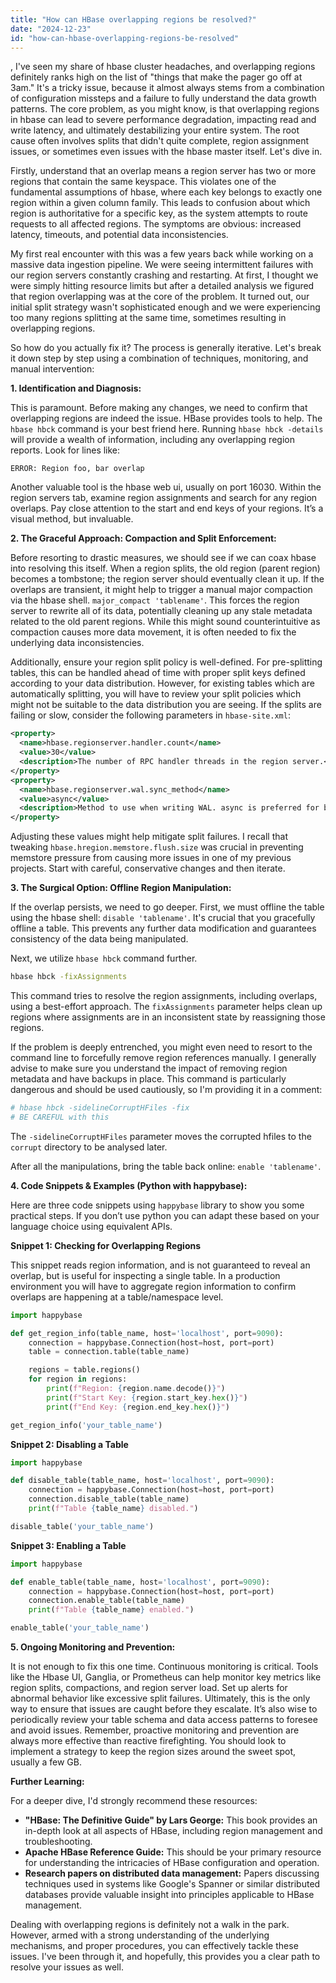 ```yaml
---
title: "How can HBase overlapping regions be resolved?"
date: "2024-12-23"
id: "how-can-hbase-overlapping-regions-be-resolved"
---
```


,  I've seen my share of hbase cluster headaches, and overlapping regions definitely ranks high on the list of "things that make the pager go off at 3am." It's a tricky issue, because it almost always stems from a combination of configuration missteps and a failure to fully understand the data growth patterns. The core problem, as you might know, is that overlapping regions in hbase can lead to severe performance degradation, impacting read and write latency, and ultimately destabilizing your entire system. The root cause often involves splits that didn't quite complete, region assignment issues, or sometimes even issues with the hbase master itself. Let's dive in.

Firstly, understand that an overlap means a region server has two or more regions that contain the same keyspace. This violates one of the fundamental assumptions of hbase, where each key belongs to exactly one region within a given column family. This leads to confusion about which region is authoritative for a specific key, as the system attempts to route requests to all affected regions. The symptoms are obvious: increased latency, timeouts, and potential data inconsistencies.

My first real encounter with this was a few years back while working on a massive data ingestion pipeline. We were seeing intermittent failures with our region servers constantly crashing and restarting. At first, I thought we were simply hitting resource limits but after a detailed analysis we figured that region overlapping was at the core of the problem. It turned out, our initial split strategy wasn't sophisticated enough and we were experiencing too many regions splitting at the same time, sometimes resulting in overlapping regions.

So how do you actually fix it? The process is generally iterative. Let's break it down step by step using a combination of techniques, monitoring, and manual intervention:

**1. Identification and Diagnosis:**

This is paramount. Before making any changes, we need to confirm that overlapping regions are indeed the issue. HBase provides tools to help. The `hbase hbck` command is your best friend here. Running `hbase hbck -details` will provide a wealth of information, including any overlapping region reports. Look for lines like:

```
ERROR: Region foo, bar overlap
```

Another valuable tool is the hbase web ui, usually on port 16030. Within the region servers tab, examine region assignments and search for any region overlaps. Pay close attention to the start and end keys of your regions. It’s a visual method, but invaluable.

**2. The Graceful Approach: Compaction and Split Enforcement:**

Before resorting to drastic measures, we should see if we can coax hbase into resolving this itself. When a region splits, the old region (parent region) becomes a tombstone; the region server should eventually clean it up. If the overlaps are transient, it might help to trigger a manual major compaction via the hbase shell. `major_compact 'tablename'`. This forces the region server to rewrite all of its data, potentially cleaning up any stale metadata related to the old parent regions. While this might sound counterintuitive as compaction causes more data movement, it is often needed to fix the underlying data inconsistencies.

Additionally, ensure your region split policy is well-defined. For pre-splitting tables, this can be handled ahead of time with proper split keys defined according to your data distribution. However, for existing tables which are automatically splitting, you will have to review your split policies which might not be suitable to the data distribution you are seeing. If the splits are failing or slow, consider the following parameters in `hbase-site.xml`:

```xml
<property>
  <name>hbase.regionserver.handler.count</name>
  <value>30</value>
  <description>The number of RPC handler threads in the region server.</description>
</property>
<property>
  <name>hbase.regionserver.wal.sync_method</name>
  <value>async</value>
  <description>Method to use when writing WAL. async is preferred for better perf.</description>
</property>
```

Adjusting these values might help mitigate split failures. I recall that tweaking `hbase.hregion.memstore.flush.size` was crucial in preventing memstore pressure from causing more issues in one of my previous projects. Start with careful, conservative changes and then iterate.

**3. The Surgical Option: Offline Region Manipulation:**

If the overlap persists, we need to go deeper. First, we must offline the table using the hbase shell: `disable 'tablename'`. It's crucial that you gracefully offline a table. This prevents any further data modification and guarantees consistency of the data being manipulated.

Next, we utilize `hbase hbck` command further.

```bash
hbase hbck -fixAssignments
```
This command tries to resolve the region assignments, including overlaps, using a best-effort approach. The `fixAssignments` parameter helps clean up regions where assignments are in an inconsistent state by reassigning those regions.

If the problem is deeply entrenched, you might even need to resort to the command line to forcefully remove region references manually. I generally advise to make sure you understand the impact of removing region metadata and have backups in place. This command is particularly dangerous and should be used cautiously, so I'm providing it in a comment:

```bash
# hbase hbck -sidelineCorruptHFiles -fix
# BE CAREFUL with this
```
The `-sidelineCorruptHFiles` parameter moves the corrupted hfiles to the `corrupt` directory to be analysed later.

After all the manipulations, bring the table back online: `enable 'tablename'`.

**4. Code Snippets & Examples (Python with happybase):**

Here are three code snippets using `happybase` library to show you some practical steps. If you don’t use python you can adapt these based on your language choice using equivalent APIs.

**Snippet 1: Checking for Overlapping Regions**

This snippet reads region information, and is not guaranteed to reveal an overlap, but is useful for inspecting a single table. In a production environment you will have to aggregate region information to confirm overlaps are happening at a table/namespace level.
```python
import happybase

def get_region_info(table_name, host='localhost', port=9090):
    connection = happybase.Connection(host=host, port=port)
    table = connection.table(table_name)

    regions = table.regions()
    for region in regions:
        print(f"Region: {region.name.decode()}")
        print(f"Start Key: {region.start_key.hex()}")
        print(f"End Key: {region.end_key.hex()}")

get_region_info('your_table_name')

```

**Snippet 2: Disabling a Table**
```python
import happybase

def disable_table(table_name, host='localhost', port=9090):
    connection = happybase.Connection(host=host, port=port)
    connection.disable_table(table_name)
    print(f"Table {table_name} disabled.")

disable_table('your_table_name')
```

**Snippet 3: Enabling a Table**

```python
import happybase

def enable_table(table_name, host='localhost', port=9090):
    connection = happybase.Connection(host=host, port=port)
    connection.enable_table(table_name)
    print(f"Table {table_name} enabled.")

enable_table('your_table_name')
```

**5. Ongoing Monitoring and Prevention:**

It is not enough to fix this one time. Continuous monitoring is critical. Tools like the Hbase UI, Ganglia, or Prometheus can help monitor key metrics like region splits, compactions, and region server load. Set up alerts for abnormal behavior like excessive split failures. Ultimately, this is the only way to ensure that issues are caught before they escalate. It’s also wise to periodically review your table schema and data access patterns to foresee and avoid issues. Remember, proactive monitoring and prevention are always more effective than reactive firefighting. You should look to implement a strategy to keep the region sizes around the sweet spot, usually a few GB.

**Further Learning:**

For a deeper dive, I'd strongly recommend these resources:

*   **"HBase: The Definitive Guide" by Lars George:** This book provides an in-depth look at all aspects of HBase, including region management and troubleshooting.
*   **Apache HBase Reference Guide:** This should be your primary resource for understanding the intricacies of HBase configuration and operation.
*   **Research papers on distributed data management:** Papers discussing techniques used in systems like Google's Spanner or similar distributed databases provide valuable insight into principles applicable to HBase management.

Dealing with overlapping regions is definitely not a walk in the park. However, armed with a strong understanding of the underlying mechanisms, and proper procedures, you can effectively tackle these issues. I've been through it, and hopefully, this provides you a clear path to resolve your issues as well.
